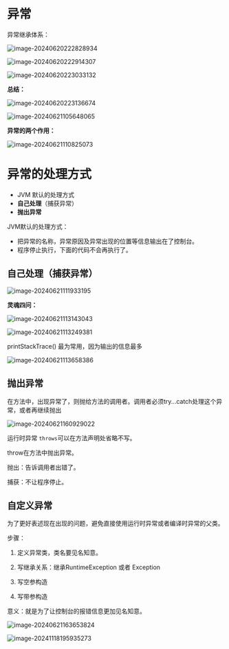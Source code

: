 # 异常

异常继承体系：

![image-20240620222828934](.assets/image-20240620222828934.png)

![image-20240620222914307](.assets/image-20240620222914307.png)

![image-20240620223033132](.assets/image-20240620223033132.png)

**总结：**

![image-20240620223136674](.assets/image-20240620223136674.png)



![image-20240621105648065](.assets/image-20240621105648065.png)

**异常的两个作用：**

![image-20240621110825073](.assets/image-20240621110825073.png)

# 异常的处理方式

* JVM 默认的处理方式
* **自己处理**（捕获异常）
* **抛出异常**

JVM默认的处理方式：

* 把异常的名称，异常原因及异常出现的位置等信息输出在了控制台。
* 程序停止执行，下面的代码不会再执行了。



## 自己处理（捕获异常）

<img src=".assets/image-20240621111933195.png" alt="image-20240621111933195"  />

**灵魂四问：**

![image-20240621113143043](.assets/image-20240621113143043.png)



![image-20240621113249381](.assets/image-20240621113249381.png)

printStackTrace() 最为常用，因为输出的信息最多

![image-20240621113658386](.assets/image-20240621113658386.png)

## 抛出异常

在方法中，出现异常了，则抛给方法的调用者。调用者必须try...catch处理这个异常，或者再继续抛出

![image-20240621160929022](.assets/image-20240621160929022.png)

运行时异常 `throws`可以在方法声明处省略不写。

throw在方法中抛出异常。



抛出：告诉调用者出错了。

捕获：不让程序停止。



## 自定义异常

为了更好表述现在出现的问题，避免直接使用运行时异常或者编译时异常的父类。



步骤：

1. 定义异常类，类名要见名知意。
2. 写继承关系：继承RuntimeException 或者 Exception

3. 写空参构造
4. 写带参构造

意义：就是为了让控制台的报错信息更加见名知意。

![image-20240621163653824](.assets/image-20240621163653824.png)





![image-20241118195935273](.assets/image-20241118195935273.png)
